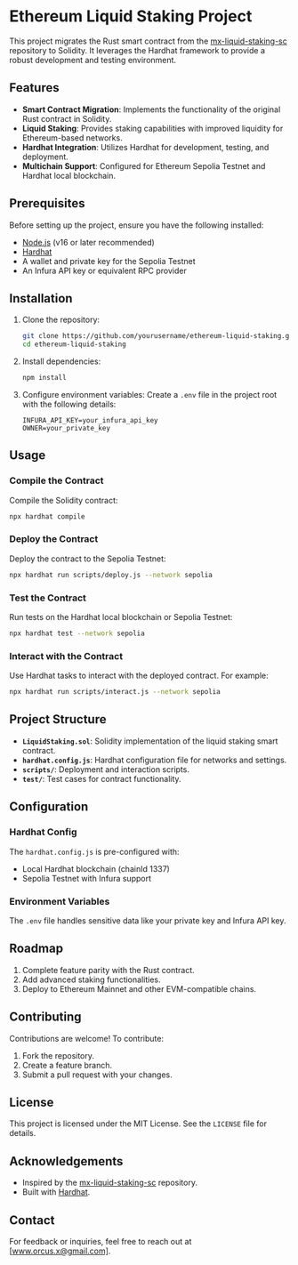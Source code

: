 
# Ethereum Liquid Staking Project

This project migrates the Rust smart contract from the [mx-liquid-staking-sc](https://github.com/multiversx/mx-liquid-staking-sc) repository to Solidity. It leverages the Hardhat framework to provide a robust development and testing environment.

## Features

- **Smart Contract Migration**: Implements the functionality of the original Rust contract in Solidity.
- **Liquid Staking**: Provides staking capabilities with improved liquidity for Ethereum-based networks.
- **Hardhat Integration**: Utilizes Hardhat for development, testing, and deployment.
- **Multichain Support**: Configured for Ethereum Sepolia Testnet and Hardhat local blockchain.

## Prerequisites

Before setting up the project, ensure you have the following installed:

- [Node.js](https://nodejs.org/) (v16 or later recommended)
- [Hardhat](https://hardhat.org/)
- A wallet and private key for the Sepolia Testnet
- An Infura API key or equivalent RPC provider

## Installation

1. Clone the repository:
   ```bash
   git clone https://github.com/yourusername/ethereum-liquid-staking.git
   cd ethereum-liquid-staking
   ```

2. Install dependencies:
   ```bash
   npm install
   ```

3. Configure environment variables:
   Create a `.env` file in the project root with the following details:
   ```plaintext
   INFURA_API_KEY=your_infura_api_key
   OWNER=your_private_key
   ```

## Usage

### Compile the Contract
Compile the Solidity contract:
```bash
npx hardhat compile
```

### Deploy the Contract
Deploy the contract to the Sepolia Testnet:
```bash
npx hardhat run scripts/deploy.js --network sepolia
```

### Test the Contract
Run tests on the Hardhat local blockchain or Sepolia Testnet:
```bash
npx hardhat test --network sepolia
```

### Interact with the Contract
Use Hardhat tasks to interact with the deployed contract. For example:
```bash
npx hardhat run scripts/interact.js --network sepolia
```

## Project Structure

- **`LiquidStaking.sol`**: Solidity implementation of the liquid staking smart contract.
- **`hardhat.config.js`**: Hardhat configuration file for networks and settings.
- **`scripts/`**: Deployment and interaction scripts.
- **`test/`**: Test cases for contract functionality.

## Configuration

### Hardhat Config
The `hardhat.config.js` is pre-configured with:
- Local Hardhat blockchain (chainId 1337)
- Sepolia Testnet with Infura support

### Environment Variables
The `.env` file handles sensitive data like your private key and Infura API key.

## Roadmap

1. Complete feature parity with the Rust contract.
2. Add advanced staking functionalities.
3. Deploy to Ethereum Mainnet and other EVM-compatible chains.

## Contributing

Contributions are welcome! To contribute:
1. Fork the repository.
2. Create a feature branch.
3. Submit a pull request with your changes.

## License

This project is licensed under the MIT License. See the `LICENSE` file for details.

## Acknowledgements

- Inspired by the [mx-liquid-staking-sc](https://github.com/multiversx/mx-liquid-staking-sc) repository.
- Built with [Hardhat](https://hardhat.org/).

## Contact

For feedback or inquiries, feel free to reach out at [www.orcus.x@gmail.com].
